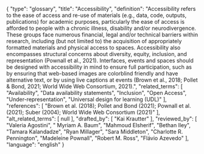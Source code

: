 {
    "type": "glossary",
    "title": "Accessibility",
    "definition": "Accessibility refers to the ease of access and re-use of materials (e.g., data, code, outputs, publications) for academic purposes, particularly the ease of access is afforded to people with a chronic illness, disability and/or neurodivergence. These groups face numerous financial, legal and/or technical barriers within research, including (but not limited to) the acquisition of appropriately formatted materials and physical access to spaces. Accessibility also encompasses structural concerns about diversity, equity, inclusion, and representation (Pownall et al., 2021). Interfaces, events and spaces should be designed with accessibility in mind to ensure full participation, such as by ensuring that web-based images are colorblind friendly and have alternative text, or by using live captions at events (Brown et al., 2018; Pollet & Bond, 2021; World Wide Web Consortium, 2021).",
    "related_terms": [
        "Availability",
        "Data availability statements",
        "Inclusion",
        "Open Access",
        "Under-representation",
        "Universal design for learning (UDL)"
    ],
    "references": [
        "Brown et al. (2018); Pollet and Bond (2021); Pownall et al. (2021); Suber (2004); World Wide Web Consortium (2021)"
    ],
    "alt_related_terms": [
        null
    ],
    "drafted_by": [
        "Kai Krautter"
    ],
    "reviewed_by": [
        "Valeria Agostini",
        " Myriam A. Baum",
        "Mahmoud Elsherif",
        "Bethan Iley",
        "Tamara Kalandadze",
        "Ryan Millager",
        "Sara Middleton",
        "Charlotte R. Pennington",
        "Madeleine Pownall",
        "Robert M. Ross",
        "Flávio Azevedo"
    ],
    "language": "english"
}
